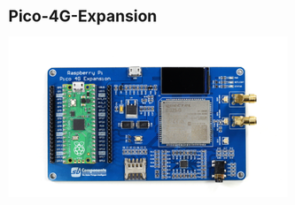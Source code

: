 # Pico-4G-Expansion

<img src = "https://github.com/sbcshop/Pico-4G-Expansion/blob/main/img.png" />
